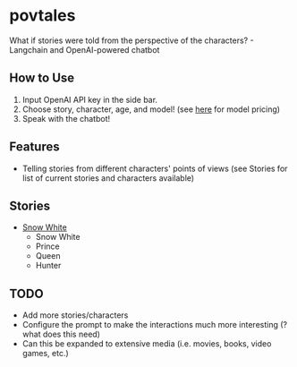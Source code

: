 # povtales
What if stories were told from the perspective of the characters? - Langchain and OpenAI-powered chatbot

## How to Use
1. Input OpenAI API key in the side bar.
2. Choose story, character, age, and model! (see [here](https://openai.com/api/pricing/) for model pricing)
3. Speak with the chatbot!

## Features
- Telling stories from different characters' points of views (see Stories for list of current stories and characters available)

## Stories
- [Snow White](https://www.dltk-teach.com/rhymes/snowwhite/story.htm)
  - Snow White
  - Prince
  - Queen
  - Hunter
 
## TODO
- Add more stories/characters
- Configure the prompt to make the interactions much more interesting (? what does this need)
- Can this be expanded to extensive media (i.e. movies, books, video games, etc.)
